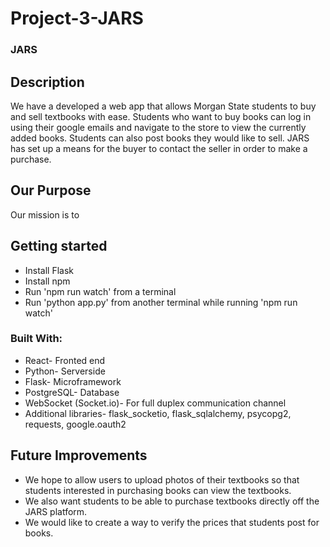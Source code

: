 # Project-3-JARS

### JARS

## Description

We have a developed a web app that allows Morgan State students to buy and sell textbooks with ease. Students who want to buy books can log in using their google emails and navigate to the store to view the currently added books. Students can also post books they would like to sell. JARS has set up a means for the buyer to contact the seller in order to make a purchase.

## Our Purpose
Our mission is to



## Getting started
- Install Flask
- Install npm
- Run 'npm run watch' from a terminal
- Run 'python app.py' from another terminal while running 'npm run watch'

### Built With:
- React- Fronted end
- Python- Serverside
- Flask- Microframework
- PostgreSQL- Database
- WebSocket (Socket.io)- For full duplex communication channel
- Additional libraries- flask_socketio, flask_sqlalchemy, psycopg2, requests, google.oauth2


## Future Improvements
- We hope to allow users to upload photos of their textbooks so that students interested in purchasing books can view the textbooks.
- We also want students to be able to purchase textbooks directly off the JARS platform.
- We would like to create a way to verify the prices that students post for books. 

